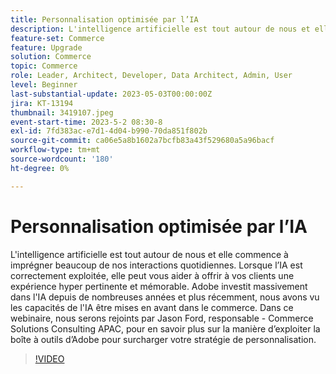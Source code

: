 ```yaml
---
title: Personnalisation optimisée par l’IA
description: L'intelligence artificielle est tout autour de nous et elle commence à imprégner beaucoup de nos interactions quotidiennes. Lorsque l’IA est correctement exploitée, elle peut vous aider à offrir à vos clients une expérience hyper pertinente et mémorable. Adobe investit massivement dans l'IA depuis de nombreuses années et plus récemment, nous avons vu les capacités de l'IA être mises en avant dans le commerce. Dans ce webinaire, nous serons rejoints par Jason Ford, responsable - Commerce Solutions Consulting APAC, pour en savoir plus sur la manière d’exploiter la boîte à outils d’Adobe pour surcharger votre stratégie de personnalisation.
feature-set: Commerce
feature: Upgrade
solution: Commerce
topic: Commerce
role: Leader, Architect, Developer, Data Architect, Admin, User
level: Beginner
last-substantial-update: 2023-05-03T00:00:00Z
jira: KT-13194
thumbnail: 3419107.jpeg
event-start-time: 2023-5-2 08:30-8
exl-id: 7fd383ac-e7d1-4d04-b990-70da851f802b
source-git-commit: ca06e5a8b1602a7bcfb83a43f529680a5a96bacf
workflow-type: tm+mt
source-wordcount: '180'
ht-degree: 0%

---
```


# Personnalisation optimisée par l’IA

L&#39;intelligence artificielle est tout autour de nous et elle commence à imprégner beaucoup de nos interactions quotidiennes. Lorsque l’IA est correctement exploitée, elle peut vous aider à offrir à vos clients une expérience hyper pertinente et mémorable. Adobe investit massivement dans l&#39;IA depuis de nombreuses années et plus récemment, nous avons vu les capacités de l&#39;IA être mises en avant dans le commerce. Dans ce webinaire, nous serons rejoints par Jason Ford, responsable - Commerce Solutions Consulting APAC, pour en savoir plus sur la manière d’exploiter la boîte à outils d’Adobe pour surcharger votre stratégie de personnalisation.

>[!VIDEO](https://video.tv.adobe.com/v/3419107/?learn=on)
